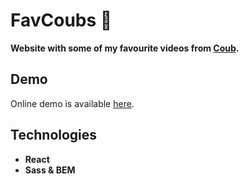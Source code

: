 # FavCoubs :blue_heart:
**Website with some of my favourite videos from [Coub](https://coub.com/).**

 ## Demo
Online demo is available [here](https://livelife26.github.io/FavCoubs/).


## Technologies
- **React**  
- **Sass & BEM**